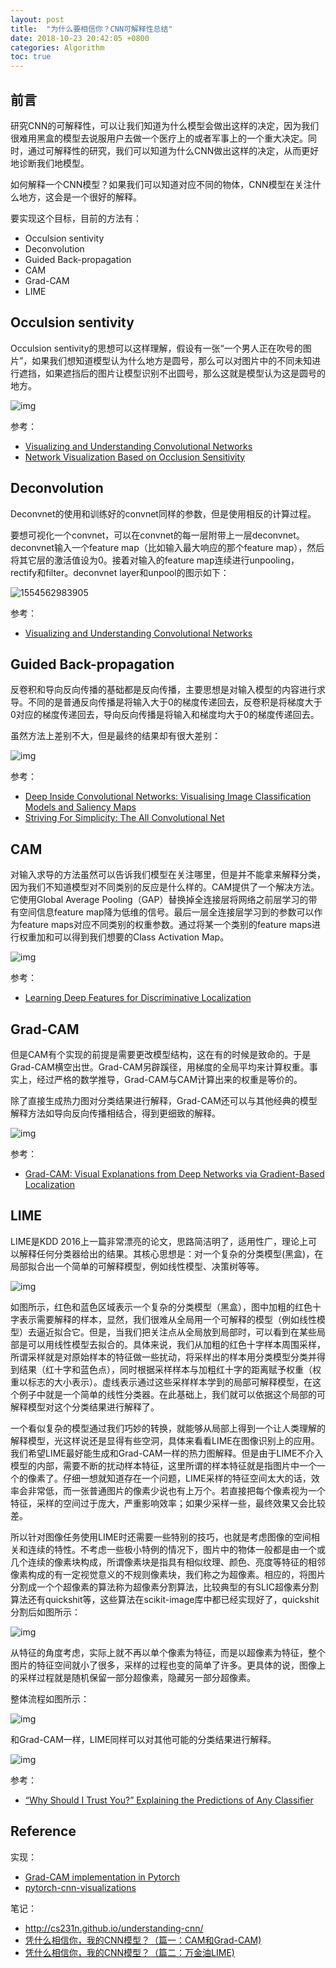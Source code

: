 ```yaml
---
layout: post
title:  "为什么要相信你？CNN可解释性总结"
date: 2018-10-23 20:42:05 +0800
categories: Algorithm
toc: true
---
```


## 前言

研究CNN的可解释性，可以让我们知道为什么模型会做出这样的决定，因为我们很难用黑盒的模型去说服用户去做一个医疗上的或者军事上的一个重大决定。同时，通过可解释性的研究，我们可以知道为什么CNN做出这样的决定，从而更好地诊断我们地模型。

如何解释一个CNN模型？如果我们可以知道对应不同的物体，CNN模型在关注什么地方，这会是一个很好的解释。

要实现这个目标，目前的方法有：

* Occulsion sentivity
* Deconvolution
* Guided Back-propagation
* CAM
* Grad-CAM
* LIME

## Occulsion sentivity

Occulsion sentivity的思想可以这样理解，假设有一张“一个男人正在吹号的图片”，如果我们想知道模型认为什么地方是圆号，那么可以对图片中的不同未知进行遮挡，如果遮挡后的图片让模型识别不出圆号，那么这就是模型认为这是圆号的地方。

![img](https://blogs.mathworks.com/deep-learning/files/2017/12/occlusion_sensitivity_resnet_04.png)

参考：

* [Visualizing and Understanding Convolutional Networks](https://arxiv.org/pdf/1311.2901.pdf)
* [Network Visualization Based on Occlusion Sensitivity](https://blogs.mathworks.com/deep-learning/2017/12/15/network-visualization-based-on-occlusion-sensitivity/)

## Deconvolution

Deconvnet的使用和训练好的convnet同样的参数，但是使用相反的计算过程。

要想可视化一个convnet，可以在convnet的每一层附带上一层deconvnet。deconvnet输入一个feature map（比如输入最大响应的那个feature map），然后将其它层的激活值设为0。接着对输入的feature map连续进行unpooling，rectify和filter。deconvnet layer和unpool的图示如下：

![1554562983905](G:\WangXin93.github.io\assets\2018-10-23-cnn-visualization\deconvnet.png)

参考：

- [Visualizing and Understanding Convolutional Networks](https://arxiv.org/pdf/1311.2901.pdf)

## Guided Back-propagation

反卷积和导向反向传播的基础都是反向传播，主要思想是对输入模型的内容进行求导。不同的是普通反向传播是将输入大于0的梯度传递回去，反卷积是将梯度大于0对应的梯度传递回去，导向反向传播是将输入和梯度均大于0的梯度传递回去。

虽然方法上差别不大，但是最终的结果却有很大差别：

![img](https://upload-images.jianshu.io/upload_images/415974-fb540b47870df312.png?imageMogr2/auto-orient/strip%7CimageView2/2/w/306/format/webp)

参考：

* [Deep Inside Convolutional Networks: Visualising Image Classification Models and Saliency Maps](https://arxiv.org/pdf/1312.6034.pdf)
* [Striving For Simplicity: The All Convolutional Net](https://arxiv.org/pdf/1412.6806.pdf)

## CAM

对输入求导的方法虽然可以告诉我们模型在关注哪里，但是并不能拿来解释分类，因为我们不知道模型对不同类别的反应是什么样的。CAM提供了一个解决方法。它使用Global Average Pooling（GAP）替换掉全连接层将网络之前层学习的带有空间信息feature map降为低维的信号。最后一层全连接层学习到的参数可以作为feature maps对应不同类别的权重参数。通过将某一个类别的feature maps进行权重加和可以得到我们想要的Class Activation Map。

![img](https://upload-images.jianshu.io/upload_images/415974-3f622c0e242d2bf0.png?imageMogr2/auto-orient/strip%7CimageView2/2/w/1000/format/webp)

参考：

* [Learning Deep Features for Discriminative Localization](https://www.cv-foundation.org/openaccess/content_cvpr_2016/papers/Zhou_Learning_Deep_Features_CVPR_2016_paper.pdf)

## Grad-CAM

但是CAM有个实现的前提是需要更改模型结构，这在有的时候是致命的。于是Grad-CAM横空出世。Grad-CAM另辟蹊径，用梯度的全局平均来计算权重。事实上，经过严格的数学推导，Grad-CAM与CAM计算出来的权重是等价的。

除了直接生成热力图对分类结果进行解释，Grad-CAM还可以与其他经典的模型解释方法如导向反向传播相结合，得到更细致的解释。

![img](https://upload-images.jianshu.io/upload_images/415974-0147c44dcfb8cc1c.jpg?imageMogr2/auto-orient/strip%7CimageView2/2/w/1000/format/webp)

参考：

* [Grad-CAM: Visual Explanations from Deep Networks via Gradient-Based Localization](http://openaccess.thecvf.com/content_ICCV_2017/papers/Selvaraju_Grad-CAM_Visual_Explanations_ICCV_2017_paper.pdf)


## LIME
LIME是KDD 2016上一篇非常漂亮的论文，思路简洁明了，适用性广，理论上可以解释任何分类器给出的结果。其核心思想是：对一个复杂的分类模型(黑盒)，在局部拟合出一个简单的可解释模型，例如线性模型、决策树等等。

![img](http://lc-cf2bfs1v.cn-n1.lcfile.com/f4682022fc64aa470120.png)

如图所示，红色和蓝色区域表示一个复杂的分类模型（黑盒），图中加粗的红色十字表示需要解释的样本，显然，我们很难从全局用一个可解释的模型（例如线性模型）去逼近拟合它。但是，当我们把关注点从全局放到局部时，可以看到在某些局部是可以用线性模型去拟合的。具体来说，我们从加粗的红色十字样本周围采样，所谓采样就是对原始样本的特征做一些扰动，将采样出的样本用分类模型分类并得到结果（红十字和蓝色点），同时根据采样样本与加粗红十字的距离赋予权重（权重以标志的大小表示）。虚线表示通过这些采样样本学到的局部可解释模型，在这个例子中就是一个简单的线性分类器。在此基础上，我们就可以依据这个局部的可解释模型对这个分类结果进行解释了。

一个看似复杂的模型通过我们巧妙的转换，就能够从局部上得到一个让人类理解的解释模型，光这样说还是显得有些空洞，具体来看看LIME在图像识别上的应用。我们希望LIME最好能生成和Grad-CAM一样的热力图解释。但是由于LIME不介入模型的内部，需要不断的扰动样本特征，这里所谓的样本特征就是指图片中一个一个的像素了。仔细一想就知道存在一个问题，LIME采样的特征空间太大的话，效率会非常低，而一张普通图片的像素少说也有上万个。若直接把每个像素视为一个特征，采样的空间过于庞大，严重影响效率；如果少采样一些，最终效果又会比较差。

所以针对图像任务使用LIME时还需要一些特别的技巧，也就是考虑图像的空间相关和连续的特性。不考虑一些极小特例的情况下，图片中的物体一般都是由一个或几个连续的像素块构成，所谓像素块是指具有相似纹理、颜色、亮度等特征的相邻像素构成的有一定视觉意义的不规则像素块，我们称之为超像素。相应的，将图片分割成一个个超像素的算法称为超像素分割算法，比较典型的有SLIC超像素分割算法还有quickshit等，这些算法在scikit-image库中都已经实现好了，quickshit分割后如图所示：

![img](http://lc-cf2bfs1v.cn-n1.lcfile.com/e343bec75b31b7bbcd33.png)

从特征的角度考虑，实际上就不再以单个像素为特征，而是以超像素为特征，整个图片的特征空间就小了很多，采样的过程也变的简单了许多。更具体的说，图像上的采样过程就是随机保留一部分超像素，隐藏另一部分超像素。

整体流程如图所示：

![img](http://lc-cf2bfs1v.cn-n1.lcfile.com/7f5f62a0ab431169c75d.png)

和Grad-CAM一样，LIME同样可以对其他可能的分类结果进行解释。

![img](http://lc-cf2bfs1v.cn-n1.lcfile.com/6bb64a832e2cce97dc39.png)

参考：

* [“Why Should I Trust You?” Explaining the Predictions of Any Classifier](https://arxiv.org/pdf/1602.04938.pdf)

## Reference

实现：
* [Grad-CAM implementation in Pytorch](https://github.com/jacobgil/pytorch-grad-cam)
* [pytorch-cnn-visualizations](https://github.com/utkuozbulak/pytorch-cnn-visualizations/blob/master/src/guided_backprop.py)

笔记：
* <http://cs231n.github.io/understanding-cnn/>
* [凭什么相信你，我的CNN模型？（篇一：CAM和Grad-CAM)](https://www.jianshu.com/p/1d7b5c4ecb93)
* [凭什么相信你，我的CNN模型？（篇二：万金油LIME)](http://bindog.github.io/blog/2018/02/11/model-explanation-2/)
